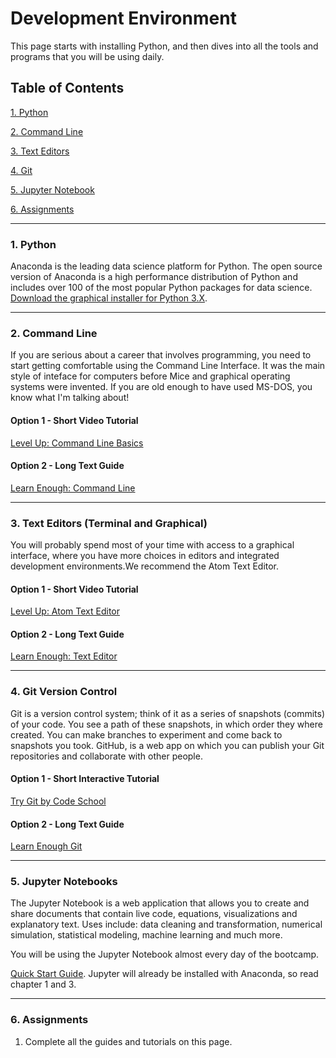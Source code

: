 # Development Environment

This page starts with installing Python, and then dives into all the tools and programs that you will be using daily.

## Table of Contents
[1. Python](#section-a)

[2. Command Line](#section-b)

[3. Text Editors](#section-c)

[4. Git](#section-d)

[5. Jupyter Notebook](#section-e)

[6. Assignments](#section-f)

---

### <a name="section-a"></a>1. Python

Anaconda is the leading data science platform for Python. The open source version of Anaconda is a high performance distribution of Python and includes over 100 of the most popular Python packages for data science. [Download the graphical installer for Python 3.X](https://www.continuum.io/downloads).

---

### <a name="section-b"></a>2. Command Line

If you are serious about a career that involves programming, you need to start getting comfortable using the Command Line Interface. It was the main style of inteface for computers before Mice and graphical operating systems were invented. If you are old enough to have used MS-DOS, you know what I'm talking about!

#### Option 1 - Short Video Tutorial

[Level Up: Command Line Basics](https://leveluptutorials.com/tutorials/command-line-basics)

#### Option 2 - Long Text Guide

[Learn Enough: Command Line](https://www.learnenough.com/command-line-tutorial)

---

### <a name="section-c"></a>3. Text Editors (Terminal and Graphical)

You will probably spend most of your time with access to a graphical interface, where you have more choices in editors and integrated development environments.We recommend the Atom Text Editor.

#### Option 1 - Short Video Tutorial

[Level Up: Atom Text Editor](https://leveluptutorials.com/tutorials/atom-editor-tutorials)

#### Option 2 - Long Text Guide

[Learn Enough: Text Editor](https://www.learnenough.com/text-editor-tutorial)

---

### <a name="section-d"></a>4. Git Version Control

Git is a version control system; think of it as a series of snapshots (commits) of your code. You see a path of these snapshots, in which order they where created. You can make branches to experiment and come back to snapshots you took. GitHub, is a web app on which you can publish your Git repositories and collaborate with other people.

#### Option 1 - Short Interactive Tutorial

[Try Git by Code School](https://try.github.io/levels/1/challenges/1)

#### Option 2 - Long Text Guide

[Learn Enough Git](https://www.learnenough.com/git-tutorial)

---

### <a name="section-e"></a>5. Jupyter Notebooks

The Jupyter Notebook is a web application that allows you to create and share documents that contain live code, equations, visualizations and explanatory text. Uses include: data cleaning and transformation, numerical simulation, statistical modeling, machine learning and much more.

You will be using the Jupyter Notebook almost every day of the bootcamp.

[Quick Start Guide](http://jupyter-notebook-beginner-guide.readthedocs.io/en/latest/index.html). Jupyter will already be installed with Anaconda, so read chapter 1 and 3.

---

### <a name="section-f"></a>6. Assignments

1. Complete all the guides and tutorials on this page.
